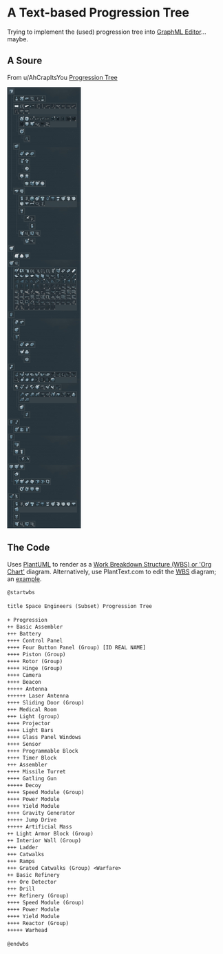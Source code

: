 A Text-based Progression Tree
=============================

Trying to implement the (used) progression tree into [GraphML Editor](https://actuallyfro.github.io/Break-FAST/Examples/01_GraphML-Editor/Single-page-Apps/)... maybe.

A Soure
-------
From u/AhCrapItsYou [Progression Tree](https://www.reddit.com/r/spaceengineers/comments/n7ih2g/progression_tree_reference/)

![A 2021 Capture of the Progression Tree](./Progression_Tree.jpg)

The Code
--------
Uses [PlantUML](https://plantuml.com/) to render as a [Work Breakdown Structure (WBS) or 'Org Chart'](https://plantuml.com/wbs-diagram) diagram.
Alternatively, use PlantText.com to edit the [WBS](https://plantuml.com/wbs-diagram) diagram; an [example](https://www.planttext.com/?text=fLF1Zfj03Btp5JvcnIzKrKAIqgsIDYAHeghgmG67dUumWpnce_txcWnamrxtDdv-s7xFvZ48ibnE8Kd4Y2NOTrWHh5rZ7147MEpxKo1vW1txXYa4unqSc2X9qdiiILF8CPWAiX2eFLbYXGPCXFXjUAUmz4xOMzYX8nkXRxvdo7iHBNk5OL6mxxi7-FEqWdATRU1djbt_ZUoT2GDnf4IizE9v3dqthg4vjCIM6ECx9wok4mz1veISYnaDDnY89n0YVszDhHLXvUUDO4krgT3g2BwzSc5ZccU1HNFNMKtwHvNE6CF8o953Z0kB8OpIZyRL_Z8czkI2zhiLQHZR5jLOoAslNY9-C2hh7PYRhmCQNOv-SUYPISQ6A7PGK_IJ1Ikg_BYXVKTKmzRNlVrWuCvVj5FCHEIt8LlFa8BnrSWR5EJKx4bo2Z_wjeCLcrUQJ6SnPrCPzMwhyfERBnctVjHprnwUT1ziD7D4QsShs61TZwUsHBcWVRdQ1oMsNNpfKAAQfkpjlhuSaS_8zFNzT4iwwzd7QuLVJEgCt5Ot2B0s5XzvSuS-vrsfH_dna5FLoy-4TP8yaglrD_qF).

```PlantUML
@startwbs

title Space Engineers (Subset) Progression Tree

+ Progression
++ Basic Assembler
+++ Battery
++++ Control Panel
++++ Four Button Panel (Group) [ID REAL NAME]
++++ Piston (Group)
++++ Rotor (Group)
++++ Hinge (Group)
++++ Camera
++++ Beacon
+++++ Antenna
++++++ Laser Antenna 
++++ Sliding Door (Group)
+++ Medical Room 
+++ Light (group)
++++ Projector
++++ Light Bars
++++ Glass Panel Windows
++++ Sensor 
++++ Programmable Block
++++ Timer Block
+++ Assembler
++++ Missile Turret
++++ Gatling Gun
+++++ Decoy
++++ Speed Module (Group)
++++ Power Module
++++ Yield Module
++++ Gravity Generator
+++++ Jump Drive
+++++ Artificial Mass
++ Light Armor Block (Group)
++ Interior Wall (Group)
+++ Ladder
+++ Catwalks
+++ Ramps
+++ Grated Catwalks (Group) <Warfare>
++ Basic Refinery
+++ Ore Detector
+++ Drill
+++ Refinery (Group)
++++ Speed Module (Group)
++++ Power Module
++++ Yield Module
++++ Reactor (Group)
+++++ Warhead

@endwbs
```